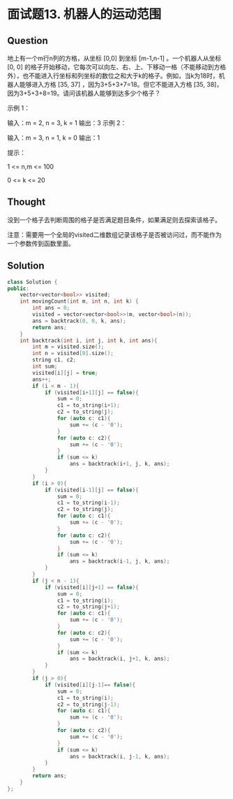 # 面试题13. 机器人的运动范围

## Question
地上有一个m行n列的方格，从坐标 [0,0] 到坐标 [m-1,n-1] 。一个机器人从坐标 [0, 0] 的格子开始移动，它每次可以向左、右、上、下移动一格（不能移动到方格外），也不能进入行坐标和列坐标的数位之和大于k的格子。例如，当k为18时，机器人能够进入方格 [35, 37] ，因为3+5+3+7=18。但它不能进入方格 [35, 38]，因为3+5+3+8=19。请问该机器人能够到达多少个格子？

 

示例 1：

输入：m = 2, n = 3, k = 1
输出：3
示例 2：

输入：m = 3, n = 1, k = 0
输出：1

提示：

1 <= n,m <= 100

0 <= k <= 20

## Thought
没到一个格子去判断周围的格子是否满足题目条件，如果满足则去探索该格子。

注意：需要用一个全局的visited二维数组记录该格子是否被访问过，而不能作为一个参数传到函数里面。

## Solution

```C++
class Solution {
public:
    vector<vector<bool>> visited;
    int movingCount(int m, int n, int k) {
        int ans = 0;
        visited = vector<vector<bool>>(m, vector<bool>(n));
        ans = backtrack(0, 0, k, ans);
        return ans;
    }
    int backtrack(int i, int j, int k, int ans){
        int m = visited.size();
        int n = visited[0].size();
        string c1, c2;
        int sum;
        visited[i][j] = true;
        ans++;
        if (i < m - 1){
            if (visited[i+1][j] == false){
                sum = 0;
                c1 = to_string(i+1);
                c2 = to_string(j);
                for (auto c: c1){
                    sum += (c - '0');
                }
                for (auto c: c2){
                    sum += (c - '0');
                }
                if (sum <= k)
                    ans = backtrack(i+1, j, k, ans);
            }
        }
        if (i > 0){
            if (visited[i-1][j] == false){
                sum = 0;
                c1 = to_string(i-1);
                c2 = to_string(j);
                for (auto c: c1){
                    sum += (c - '0');
                }
                for (auto c: c2){
                    sum += (c - '0');
                }
                if (sum <= k)
                    ans = backtrack(i-1, j, k, ans);
            }
        }
        if (j < n - 1){
            if (visited[i][j+1] == false){
                sum = 0;
                c1 = to_string(i);
                c2 = to_string(j+1);
                for (auto c: c1){
                    sum += (c - '0');
                }
                for (auto c: c2){
                    sum += (c - '0');
                }
                if (sum <= k)
                    ans = backtrack(i, j+1, k, ans);
            }
        }
        if (j > 0){
            if (visited[i][j-1]== false){
                sum = 0;
                c1 = to_string(i);
                c2 = to_string(j-1);
                for (auto c: c1){
                    sum += (c - '0');
                }
                for (auto c: c2){
                    sum += (c - '0');
                }
                if (sum <= k)
                    ans = backtrack(i, j-1, k, ans);
            }
        }
        return ans;
    }
};

```